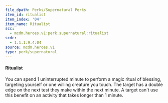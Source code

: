 ```yaml
---
file_dpath: Perks/Supernatural Perks
item_id: ritualist
item_index: '04'
item_name: Ritualist
scc:
  - mcdm.heroes.v1:perk.supernatural:ritualist
scdc:
  - 1.1.1:9.4:04
source: mcdm.heroes.v1
type: perk/supernatural
---
```


#### Ritualist

You can spend 1 uninterrupted minute to perform a magic ritual of blessing, targeting yourself or one willing creature you touch. The target has a double edge on the next test they make within the next minute. A target can't use this benefit on an activity that takes longer than 1 minute.
